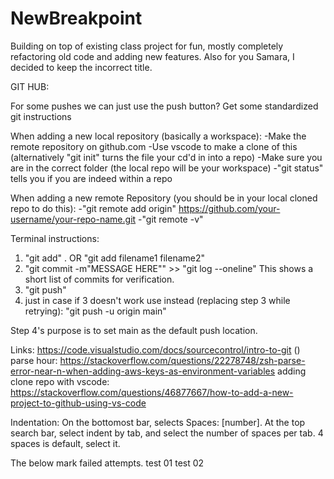 # NewBreakpoint
Building on top of existing class project for fun, mostly completely refactoring old code and adding new features.
Also for you Samara, I decided to keep the incorrect title. 


GIT HUB:

For some pushes we can just use the push button?
Get some standardized git instructions

When adding a new local repository (basically a workspace):
-Make the remote repository on github.com
-Use vscode to make a clone of this (alternatively "git init" turns the file your cd'd in into a repo)
-Make sure you are in the correct folder (the local repo will be your workspace)
-"git status" tells you if you are indeed within a repo

When adding a new remote Repository (you should be in your local cloned repo to do this):
-"git remote add origin" https://github.com/your-username/your-repo-name.git
-"git remote -v"



Terminal instructions:
1. "git add" . OR "git add filename1 filename2"
2. "git commit -m"MESSAGE HERE""    >> "git log --oneline" This shows a short list of commits for verification.
3. "git push"
4. just in case if 3 doesn't work use instead (replacing step 3 while retrying): "git push -u origin main"

Step 4's purpose is to set main as the default push location.

Links:
https://code.visualstudio.com/docs/sourcecontrol/intro-to-git ()
parse hour: https://stackoverflow.com/questions/22278748/zsh-parse-error-near-n-when-adding-aws-keys-as-environment-variables
adding clone repo with vscode: https://stackoverflow.com/questions/46877667/how-to-add-a-new-project-to-github-using-vs-code


Indentation: On the bottomost bar, selects Spaces: [number]. At the top search bar, select indent by tab, and select the number of spaces per tab. 4 spaces is default, select it.










The below mark failed attempts.
test 01
test 02